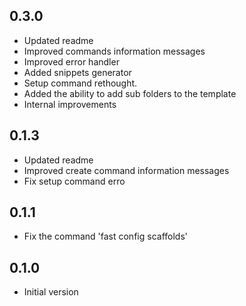 ## 0.3.0
- Updated readme
- Improved commands information messages
- Improved error handler
- Added snippets generator
- Setup command rethought.
- Added the ability to add sub folders to the template
- Internal improvements

## 0.1.3

- Updated readme
- Improved create command information messages
- Fix setup command erro

## 0.1.1

- Fix the command 'fast config scaffolds'

## 0.1.0

- Initial version
